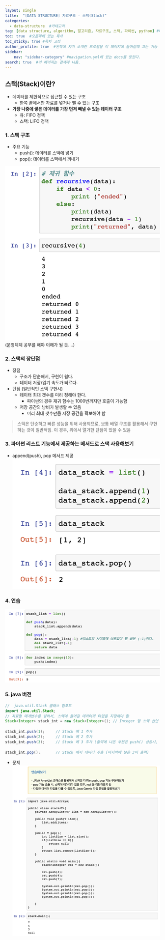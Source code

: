 ```yaml
---
layout: single
title:  "[DATA STRUCTURE] 자료구조 - 스택(Stack)"
categories: 
  - data-structure  #카테고리
tag: [data structure, algorithm, 알고리즘, 자료구조, 스택, 파이썬, python] #태그
toc: true  #오른쪽에 있는 목차
toc_sticky: true #목차 고정
author_profile: true  #왼쪽에 자기 소개란 프로필을 이 페이지에 들어갈때 끄는 기능
sidebar:
    nav: "sidebar-category" #navigation.yml에 있는 docs를 뜻한다.
search: true  #이 페이지는 검색에 나옴.
---
```



## 스택(Stack)이란?
* 데이터를 제한적으로 접근할 수 있는 구조
  - 한쪽 끝에서만 자료를 넣거나 뺄 수 있는 구조
* **가장 나중에 쌓은 데이터를 가장 먼저 빼낼 수 있는 데이터 구조**
  - 큐: FIFO 정책
  - 스택: LIFO 정책

### 1. 스택 구조
* 주요 기능
  - push(): 데이터를 스택에 넣기
  - pop(): 데이터를 스택에서 꺼내기

![](/assets/images/2023-01-08/stack1.png)
(운영체제 공부를 해야 이해가 될 듯....)

### 2. 스택의 장단점
- 장점
  - 구조가 단순해서, 구현이 쉽다.
  - 데이터 저장/읽기 속도가 빠르다.
- 단점 (일반적인 스택 구현시) 
  - 데이터 최대 갯수를 미리 정해야 한다. 
    - 파이썬의 경우 재귀 함수는 1000번까지만 호출이 가능함
  - 저장 공간의 낭비가 발생할 수 있음
    - 미리 최대 갯수만큼 저장 공간을 확보해야 함

> 스택은 단순하고 빠른 성능을 위해 사용되므로, 보통 배열 구조를 활용해서 구현하는 것이 일반적임.
> 이 경우, 위에서 열거한 단점이 있을 수 있음

### 3. 파이썬 리스트 기능에서 제공하는 메서드로 스택 사용해보기
* append(push), pop 메서드 제공
![](/assets/images/2023-01-08/stack2.png)

### 4. 연습

![](/assets/images/2023-01-08/stack3.png)


### 5. java 버전
```java
//  java.util.Stack 클래스 임포트
import java.util.Stack; 
// 자료형 매개변수를 넣어서, 스택에 들어갈 데이터의 타입을 지정해야 함
Stack<Integer> stack_int = new Stack<Integer>(); // Integer 형 스택 선언

stack_int.push(1);     // Stack 에 1 추가
stack_int.push(2);     // Stack 에 2 추가
stack_int.push(3);     // Stack 에 3 추가 (출력에 나온 부분은 push() 성공시, 해당 아이템을 리턴해주기 때문임)

stack_int.pop();       // Stack 에서 데이터 추출 (마지막에 넣은 3이 출력)
```
- 문제 
![stack 문제풀이](/assets/images/2023-01-28/stack.png)